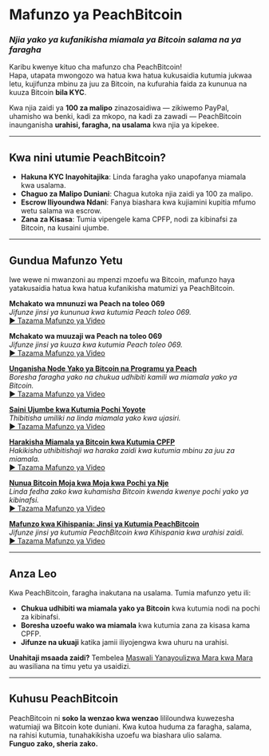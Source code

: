 # **Mafunzo ya PeachBitcoin**  
### *Njia yako ya kufanikisha miamala ya Bitcoin salama na ya faragha*

Karibu kwenye kituo cha mafunzo cha PeachBitcoin!  
Hapa, utapata mwongozo wa hatua kwa hatua kukusaidia kutumia jukwaa letu, kujifunza mbinu za juu za Bitcoin, na kufurahia faida za kununua na kuuza Bitcoin **bila KYC**.

Kwa njia zaidi ya **100 za malipo** zinazosaidiwa — zikiwemo PayPal, uhamisho wa benki, kadi za mkopo, na kadi za zawadi — PeachBitcoin inaunganisha **urahisi, faragha, na usalama** kwa njia ya kipekee.

---

## Kwa nini utumie PeachBitcoin?
- **Hakuna KYC Inayohitajika**: Linda faragha yako unapofanya miamala kwa usalama.  
- **Chaguo za Malipo Duniani**: Chagua kutoka njia zaidi ya 100 za malipo.  
- **Escrow Iliyoundwa Ndani**: Fanya biashara kwa kujiamini kupitia mfumo wetu salama wa escrow.  
- **Zana za Kisasa**: Tumia vipengele kama CPFP, nodi za kibinafsi za Bitcoin, na kusaini ujumbe.

---

## Gundua Mafunzo Yetu

Iwe wewe ni mwanzoni au mpenzi mzoefu wa Bitcoin, mafunzo haya yatakusaidia hatua kwa hatua kufanikisha matumizi ya PeachBitcoin.

**Mchakato wa mnunuzi wa Peach na toleo 069**  
   *Jifunze jinsi ya kununua kwa kutumia Peach toleo 069.*  
   [▶ Tazama Mafunzo ya Video](https://www.youtube.com/watch?v=iio88ur4VjQ)

**Mchakato wa muuzaji wa Peach na toleo 069**  
   *Jifunze jinsi ya kuuza kwa kutumia Peach toleo 069.*  
   [▶ Tazama Mafunzo ya Video](https://www.youtube.com/watch?v=bsrEEbrSUgg)

**[Unganisha Node Yako ya Bitcoin na Programu ya Peach](../btcnode-to-peachapp)**  
   *Boresha faragha yako na chukua udhibiti kamili wa miamala yako ya Bitcoin.*  
   [▶ Tazama Mafunzo ya Video](https://www.youtube.com/watch?v=xtvq2i3mIYg)

**[Saini Ujumbe kwa Kutumia Pochi Yoyote](../sign-message)**  
   *Thibitisha umiliki na linda miamala yako kwa ujasiri.*  
   [▶ Tazama Mafunzo ya Video](https://www.youtube.com/watch?v=xgewSfhLgtY)

**[Harakisha Miamala ya Bitcoin kwa Kutumia CPFP](../accelerate-using-cpfp)**  
   *Hakikisha uthibitishaji wa haraka zaidi kwa kutumia mbinu za juu za miamala.*  
   [▶ Tazama Mafunzo ya Video](https://www.youtube.com/watch?v=24OtQkL0CxU)

**[Nunua Bitcoin Moja kwa Moja kwa Pochi ya Nje](../peachbitcoin-wallet)**  
   *Linda fedha zako kwa kuhamisha Bitcoin kwenda kwenye pochi yako ya kibinafsi.*  
   [▶ Tazama Mafunzo ya Video](https://www.youtube.com/watch?v=d3STuVfFWfQ)

**[Mafunzo kwa Kihispania: Jinsi ya Kutumia PeachBitcoin](../peachbitcoin-in-spanish)**  
   *Jifunze jinsi ya kutumia PeachBitcoin kwa Kihispania kwa urahisi zaidi.*  
   [▶ Tazama Mafunzo ya Video](https://www.youtube.com/watch?v=sVwSzTVIe6s)

---

## **Anza Leo**  

Kwa PeachBitcoin, faragha inakutana na usalama. Tumia mafunzo yetu ili:  
- **Chukua udhibiti wa miamala yako ya Bitcoin** kwa kutumia nodi na pochi za kibinafsi.  
- **Boresha uzoefu wako wa miamala** kwa kutumia zana za kisasa kama CPFP.  
- **Jifunze na ukuaji** katika jamii iliyojengwa kwa uhuru na urahisi.

**Unahitaji msaada zaidi?** Tembelea [Maswali Yanayoulizwa Mara kwa Mara](https://peachbitcoin.com/faqhome) au wasiliana na timu yetu ya usaidizi.

---

## **Kuhusu PeachBitcoin**  

PeachBitcoin ni **soko la wenzao kwa wenzao** lililoundwa kuwezesha watumiaji wa Bitcoin kote duniani. Kwa kutoa huduma za faragha, salama, na rahisi kutumia, tunahakikisha uzoefu wa biashara ulio salama.  
**Funguo zako, sheria zako.**
